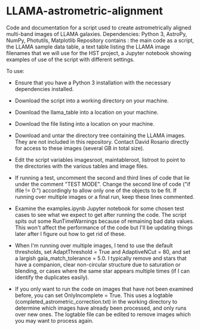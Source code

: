 # LLAMA-astrometric-alignment

Code and documentation for a script used to create astrometrically aligned multi-band images of LLAMA galaxies.
Dependencies: Python 3, AstroPy, NumPy, Photutils, Matplotlib
Repository contains :
  the main code as a script, 
  the LLAMA sample data table, 
  a text table listing the LLAMA image filenames that we will use for the HST project, 
  a Jupyter notebook showing examples of use of the script with different settings.
  
To use:

 - Ensure that you have a Python 3 installation with the necessary dependencies installed.
 
 - Download the script into a working directory on your machine.
 
 - Download the llama_table into a location on your machine.
 
 - Download the file listing into a location on your machine.
 
 - Download and untar the directory tree containing the LLAMA images. They are not included in this repository.
   Contact David Rosario directly for access to these images (several GB in total size).
 
 - Edit the script variables imagesroot, maintableroot, listroot to point to the directories with the various tables
   and image files.
 
 - If running a test, uncomment the second and third lines of code that lie under the comment "TEST MODE".
   Change the second line of code ("if ifile != 0:") accordingly to allow only one of the objects to be fit.
   If running over multiple images or a final run, keep these lines commented.
 
 - Examine the examples.ipynb Jupyter notebook for some chosen test cases to see what we expect to get after running the code.
   The script spits out some RunTimeWarnings because of remaining bad data values. This won't affect the performance of the code
   but I'll be updating things later after I figure out how to get rid of these.
   
 - When I'm running over multiple images, I tend to use the default thresholds, set AdaptThreshold = True and AdaptiveNCut = 80, 
   and set a largish gaia_match_tolerance = 5.0. I typically remove and stars that have a companion, clear non-circular structure
   due to saturation or blending, or cases where the same star appears multiple times (if I can identify the duplicates easily).
   
 - If you only want to run the code on images that have not been examined before, you can set OnlyIncomplete = True. This uses
   a logtable (completed_astrometric_correction.txt) in the working directory to determine which images have already been
   processed, and only runs over new ones. The logtable file can be edited to remove images which you may want to
   process again.

